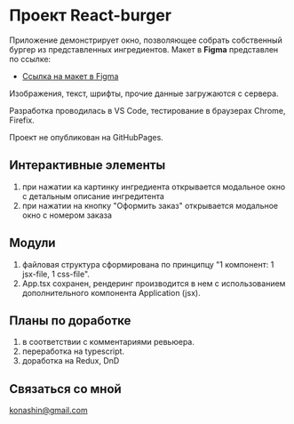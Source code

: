 # Проект React-burger

Приложение демонстрирует окно, позволяющее собрать собственный бургер из представленных ингредиентов.
Макет в **Figma** представлен по ссылке:

* [Ссылка на макет в Figma](https://www.figma.com/file/tLatiSwpQmOsE3nSReMmqN/React_Bootcamp_%D0%9F%D1%80%D0%BE%D0%B5%D0%BA%D1%82%D0%BD%D1%8B%D0%B5-%D0%B7%D0%B0%D0%B4%D0%B0%D1%87%D0%B8_external_link?t=kY73S4LuaGWkaIHT-0)

Изображения, текст, шрифты, прочие данные загружаются с сервера.

Разработка проводилась в VS Code, тестирование в браузерах Chrome, Firefix.

Проект не опубликован на GitHubPages.

## Интерактивные элементы

1. при нажатии ка картинку ингредиента открывается модальное окно с детальным описание ингредитента
2. при нажатии на кнопку "Оформить заказ" открывается модальное окно с номером заказа

## Модули

1. файловая структура сформирована по принципцу "1 компонент: 1 jsx-file, 1 css-file".
2. App.tsx сохранен, рендеринг производится в нем с использованием дополнительного компонента Application (jsx).

## Планы по доработке

1. в соответствии с комментариями ревьюера.
2. переработка на typescript.
3. доработка на Redux, DnD

## Связаться со мной
konashin@gmail.com
